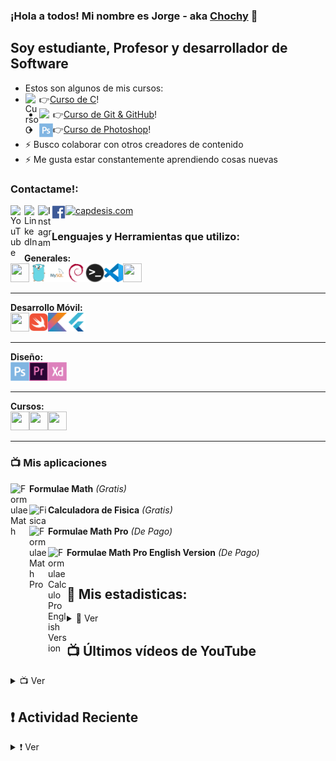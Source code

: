 ### ¡Hola a todos! Mi nombre es Jorge - aka [Chochy][Facebook] 👋

## Soy estudiante, Profesor y desarrollador de Software

- Estos son algunos de mis cursos:
- 👉[Curso de C](https://www.udemy.com/course/programacion_en_c_desde_cero_a_experto/?referralCode=D0CF1FABF59B2D29079B)[<img align="left" alt="CursoC" width="22px" src="https://raw.githubusercontent.com/jmnote/z-icons/master/svg/c.svg" />][cursoC]!
- 👉[Curso de Git & GitHub](https://www.udemy.com/course/git-y-github-desde-cero-a-experto/?referralCode=D1D66BA1BD00C54733FF)[<img align="left" width="22px" src="https://raw.githubusercontent.com/jmnote/z-icons/master/svg/git.svg" />][cursoGit&GitHub]!
- 👉[Curso de Photoshop](https://www.udemy.com/course/introduccion-a-adobe-photoshop-cc-2020-actualizado/?referralCode=B156AD3A3E7122C398DB)[<img align="left" alt="CursoPhotoshop" width="22px" src="https://github.com/devicons/devicon/blob/master/icons/photoshop/photoshop-plain.svg" />][cursoPhotoshop]!
- ⚡ Busco colaborar con otros creadores de contenido
- ⚡ Me gusta estar constantemente aprendiendo cosas nuevas

### Contactame!:

[<img align="bottom" alt="capdesis.com" width="22px" src="https://cdn.icon-icons.com/icons2/1154/PNG/512/1486564415-globe_81515.png" />][website]
[<img align="left" alt="YouTube" width="22px" src="https://logodownload.org/wp-content/uploads/2014/10/youtube-logo-5-2.png" />][youtube]
[<img align="left" alt="LinkedIn" width="22px" src="https://cdn.worldvectorlogo.com/logos/linkedin-icon-2.svg" />][linkedin]
[<img align="left" alt="Instagram" width="22px" src="https://1000marcas.net/wp-content/uploads/2019/11/Instagram-logo.png" />][instagram]
[<img align="left" alt="Facebook" width="22px" src="https://raw.githubusercontent.com/devicons/devicon/2809b567852a4648062a2d3e7c1c531367458c0b/icons/facebook/facebook-original.svg" />][Facebook]
<br />

### Lenguajes y Herramientas que utilizo:

__Generales:__ 
<br />
<img align="bottom" src="https://raw.githubusercontent.com/jmnote/z-icons/master/svg/git.svg" width="30" height="30" />
<img align="left" src="https://raw.githubusercontent.com/jmnote/z-icons/master/svg/github.svg" width="30" height="30" />
<img align="left" src="https://raw.githubusercontent.com/devicons/devicon/2809b567852a4648062a2d3e7c1c531367458c0b/icons/go/go-original.svg" width="30" height="30" />
<img align="left" src="https://raw.githubusercontent.com/github/explore/80688e429a7d4ef2fca1e82350fe8e3517d3494d/topics/mysql/mysql.png" width="30" height="30"/>
<img align="left" src="https://raw.githubusercontent.com/devicons/devicon/2809b567852a4648062a2d3e7c1c531367458c0b/icons/debian/debian-original.svg" width="30" height="30" />
<img align="left" src="https://raw.githubusercontent.com/github/explore/80688e429a7d4ef2fca1e82350fe8e3517d3494d/topics/terminal/terminal.png" width="30" height="30"/>
<img align="left" src="https://raw.githubusercontent.com/github/explore/80688e429a7d4ef2fca1e82350fe8e3517d3494d/topics/visual-studio-code/visual-studio-code.png" width="30" height="30"/>
<br />

---
__Desarrollo Móvil:__
<br />
<img align="bottom" src="https://raw.githubusercontent.com/devicons/devicon/2809b567852a4648062a2d3e7c1c531367458c0b/icons/flutter/flutter-original.svg" width="30" height="30" />
<img align="left" src="https://raw.githubusercontent.com/jmnote/z-icons/master/svg/java.svg" width="30" height="30" />
<img align="left" src="https://raw.githubusercontent.com/devicons/devicon/2809b567852a4648062a2d3e7c1c531367458c0b/icons/swift/swift-original.svg" width="30" height="30" />
<img align="left" src="https://raw.githubusercontent.com/devicons/devicon/2809b567852a4648062a2d3e7c1c531367458c0b/icons/kotlin/kotlin-original.svg" width="30" height="30" />
<br />

---
__Diseño:__
<br />
<img align="bottom" src="https://raw.githubusercontent.com/devicons/devicon/2809b567852a4648062a2d3e7c1c531367458c0b/icons/xd/xd-plain.svg" width="30" height="30" />
<img align="left" src="https://github.com/devicons/devicon/blob/master/icons/photoshop/photoshop-plain.svg" width="30" height="30" />
<img align="left" src="https://raw.githubusercontent.com/devicons/devicon/2809b567852a4648062a2d3e7c1c531367458c0b/icons/premierepro/premierepro-original.svg" width="30" height="30" />
<br />

---
__Cursos:__
<br />
<img align="bottom" src="https://raw.githubusercontent.com/jmnote/z-icons/master/svg/c.svg" width="30" height="30" />
<img align="left" src="https://raw.githubusercontent.com/jmnote/z-icons/master/svg/git.svg" width="30" height="30" />
<img align="left" src="https://raw.githubusercontent.com/jmnote/z-icons/master/svg/github.svg" width="30" height="30" />
<br />

---
### 📺 Mis aplicaciones

[<img align="left" alt="Formulae Math" width="30px" src="https://play-lh.googleusercontent.com/5kLMnce84PkTt4hQEnvN5iWW8FJUqlm07R7Y-V5dYch9KPloLLUghyDw9_a611A6DA=s180-rw" />][Formulae]
**Formulae Math** *(Gratis)*
<br />
<br />
[<img align="left" alt="Fisica" width="30px" src="https://play-lh.googleusercontent.com/PRdpXg1uGaRQiP5SSJaEL8EvYtgdEC3sDBN1lclrHXINKRJezcXJ9Onr09l2yxxOX4k=s180-rw" />][Fisica]
**Calculadora de Fisica** *(Gratis)*
<br />
<br />
[<img align="left" alt="Formulae Math Pro" width="30px" src="https://play-lh.googleusercontent.com/5kLMnce84PkTt4hQEnvN5iWW8FJUqlm07R7Y-V5dYch9KPloLLUghyDw9_a611A6DA=s180-rw" />][FormulaePro]
**Formulae Math Pro** *(De Pago)*
<br />
<br />
[<img align="left" alt="Formulae Calculo Pro English Version" width="30px" src="https://play-lh.googleusercontent.com/5kLMnce84PkTt4hQEnvN5iWW8FJUqlm07R7Y-V5dYch9KPloLLUghyDw9_a611A6DA=s180-rw" />][FormulaeProIngles]
**Formulae Math Pro English Version** *(De Pago)*
<br />
<br />

## 🔎 Mis estadisticas:
<details>
    <summary>🔎 Ver</summary>
    
![GitHub stats](https://github-readme-stats.vercel.app/api?username=chochy2001&show_icons=true&theme=tokyonight)

![Top Langs](https://github-readme-stats.vercel.app/api/top-langs/?username=chochy2001&show_icons=true&theme=tokyonight)

<br />

</details>

## 📺 Últimos vídeos de YouTube
<details>
    <summary>📺 Ver</summary>
    
<!-- YOUTUBE:START -->
- [¿Cómo creer en un ser superior ?](https://www.youtube.com/watch?v=yz86OocbYf8)
- [Dedicar canciones a las ex](https://www.youtube.com/watch?v=QcKNTiqSMQ4)
- [Los complejos del ser humano](https://www.youtube.com/watch?v=MtM7QNB-TYw)
- [¿Qué es un paranoico?](https://www.youtube.com/watch?v=ACFoHRDw8-E)
- [¿Drogas buenas o malas?](https://www.youtube.com/watch?v=fIAXji_8nHU)
<!-- YOUTUBE:END -->
    
</details>

## ❗️ Actividad Reciente
<details>
    <summary>❗️ Ver</summary>
    
<!--START_SECTION:activity-->
1. 🎉 Merged PR [#14](https://github.com/ValeMerch/Git_GitHub/pull/14) in [ValeMerch/Git_GitHub](https://github.com/ValeMerch/Git_GitHub)
2. ❗️ Closed issue [#10](https://github.com/ValeMerch/Git_GitHub/issues/10) in [ValeMerch/Git_GitHub](https://github.com/ValeMerch/Git_GitHub)
3. ❗️ Opened issue [#13](https://github.com/ValeMerch/Git_GitHub/issues/13) in [ValeMerch/Git_GitHub](https://github.com/ValeMerch/Git_GitHub)
4. ❗️ Opened issue [#12](https://github.com/chochy2001/Git_GitHub/issues/12) in [chochy2001/Git_GitHub](https://github.com/chochy2001/Git_GitHub)
5. ❗️ Closed issue [#11](https://github.com/chochy2001/Git_GitHub/issues/11) in [chochy2001/Git_GitHub](https://github.com/chochy2001/Git_GitHub)
<!--END_SECTION:activity-->

</details>


[Adobe]: https://www.adobe.com/mx/creativecloud.html?sdid=KQPRD&mv=search&ef_id=Cj0KCQjwmIuDBhDXARIsAFITC_4eIsfU0B1LEkZGVLr6Ql-FPQtYPLw5mGJbZSvEDzlvGf3CGKFJGTUaAk6dEALw_wcB:G:s&s_kwcid=AL!3085!3!442675031911!e!!g!!adobe!188200542!10039634022&gclid=Cj0KCQjwmIuDBhDXARIsAFITC_4eIsfU0B1LEkZGVLr6Ql-FPQtYPLw5mGJbZSvEDzlvGf3CGKFJGTUaAk6dEALw_wcB
[website]: https://capdesis.com/
[youtube]: https://www.youtube.com/channel/UChoDyFV5T1t9qWymeTz8Gvg
[instagram]: https://www.instagram.com/c_h_o_c_h_y/
[Facebook]: https://www.facebook.com/ChoChochitos
[linkedin]: https://www.linkedin.com/in/jorge-salgado-miranda-74023b181/
[cursoC]: https://www.udemy.com/course/programacion_en_c_desde_cero_a_experto/?referralCode=D0CF1FABF59B2D29079B
[cursoGit&GitHub]: https://www.udemy.com/course/git-y-github-desde-cero-a-experto/?referralCode=D1D66BA1BD00C54733FF
[cursoPhotoshop]: https://www.udemy.com/course/introduccion-a-adobe-photoshop-cc-2020-actualizado/?referralCode=B156AD3A3E7122C398DB
[web]:  https://www.google.com/

[Formulae]: https://play.google.com/store/apps/details?id=capdesis.formulae
[FormulaePro]: https://play.google.com/store/apps/details?id=com.capdesis.formulae_pro.formulae_calculo_pro
[Fisica]: https://play.google.com/store/apps/details?id=app.ejemplocalc.CalculadoraFisica
[FormulaeProIngles]: https://play.google.com/store/apps/details?id=com.capdesis.formulae.pro.english.formulae_pro_english_version

